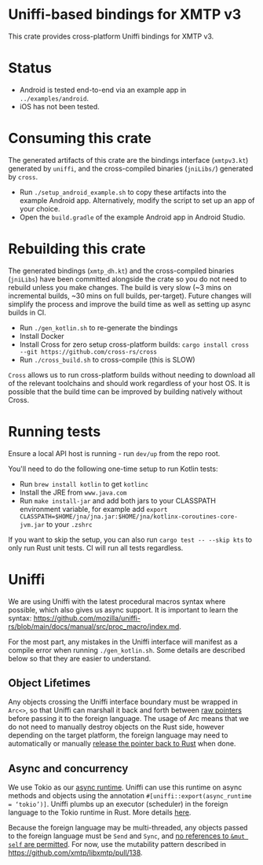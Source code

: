 # Uniffi-based bindings for XMTP v3

This crate provides cross-platform Uniffi bindings for XMTP v3.

# Status

- Android is tested end-to-end via an example app in `../examples/android`.
- iOS has not been tested.

# Consuming this crate

The generated artifacts of this crate are the bindings interface (`xmtpv3.kt`) generated by `uniffi`, and the cross-compiled binaries (`jniLibs/`) generated by `cross`.

- Run `./setup_android_example.sh` to copy these artifacts into the example Android app. Alternatively, modify the script to set up an app of your choice.
- Open the `build.gradle` of the example Android app in Android Studio.

# Rebuilding this crate

The generated bindings (`xmtp_dh.kt`) and the cross-compiled binaries (`jniLibs`) have been committed alongside the crate so you do not need to rebuild unless you make changes. The build is very slow (~3 mins on incremental builds, ~30 mins on full builds, per-target). Future changes will simplify the process and improve the build time as well as setting up async builds in CI.

- Run `./gen_kotlin.sh` to re-generate the bindings
- Install Docker
- Install Cross for zero setup cross-platform builds: `cargo install cross --git https://github.com/cross-rs/cross`
- Run `./cross_build.sh` to cross-compile (this is SLOW)

`Cross` allows us to run cross-platform builds without needing to download all of the relevant toolchains and should work regardless of your host OS. It is possible that the build time can be improved by building natively without Cross.

# Running tests

Ensure a local API host is running - run `dev/up` from the repo root.

You'll need to do the following one-time setup to run Kotlin tests:

- Run `brew install kotlin` to get `kotlinc`
- Install the JRE from `www.java.com`
- Run `make install-jar` and add both jars to your CLASSPATH environment variable, for example add `export CLASSPATH=$HOME/jna/jna.jar:$HOME/jna/kotlinx-coroutines-core-jvm.jar` to your `.zshrc`

If you want to skip the setup, you can also run `cargo test -- --skip kts` to only run Rust unit tests. CI will run all tests regardless.

# Uniffi

We are using Uniffi with the latest procedural macros syntax where possible, which also gives us async support. It is important to learn the syntax: https://github.com/mozilla/uniffi-rs/blob/main/docs/manual/src/proc_macro/index.md.

For the most part, any mistakes in the Uniffi interface will manifest as a compile error when running `./gen_kotlin.sh`. Some details are described below so that they are easier to understand.

## Object Lifetimes

Any objects crossing the Uniffi interface boundary must be wrapped in `Arc<>`, so that Uniffi can marshall it back and forth between [raw pointers](https://mozilla.github.io/uniffi-rs/internals/object_references.html#lifetimes) before passing it to the foreign language. The usage of Arc means that we do not need to manually destroy objects on the Rust side, however depending on the target platform, the foreign language may need to automatically or manually [release the pointer back to Rust](https://mozilla.github.io/uniffi-rs/kotlin/lifetimes.html) when done.

## Async and concurrency

We use Tokio as our [async runtime](https://rust-lang.github.io/async-book/08_ecosystem/00_chapter.html). Uniffi can use this runtime on async methods and objects using the annotation `#[uniffi::export(async_runtime = ‘tokio’)]`. Uniffi plumbs up an executor (scheduler) in the foreign language to the Tokio runtime in Rust. More details [here](https://github.com/mozilla/uniffi-rs/blob/734050dbf1493ca92963f29bd3df49bb92bf7fb2/uniffi_core/src/ffi/rustfuture.rs#L11-L18).

Because the foreign language may be multi-threaded, any objects passed to the foreign language must be `Send` and `Sync`, and [no references to `&mut self` are permitted](https://mozilla.github.io/uniffi-rs/udl/interfaces.html#concurrent-access). For now, use the mutability pattern described in https://github.com/xmtp/libxmtp/pull/138.
